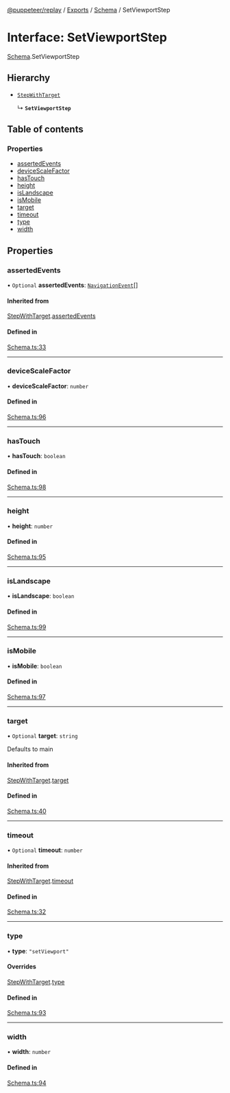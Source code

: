 [@puppeteer/replay](../README.md) / [Exports](../modules.md) / [Schema](../modules/Schema.md) / SetViewportStep

# Interface: SetViewportStep

[Schema](../modules/Schema.md).SetViewportStep

## Hierarchy

- [`StepWithTarget`](Schema.StepWithTarget.md)

  ↳ **`SetViewportStep`**

## Table of contents

### Properties

- [assertedEvents](Schema.SetViewportStep.md#assertedevents)
- [deviceScaleFactor](Schema.SetViewportStep.md#devicescalefactor)
- [hasTouch](Schema.SetViewportStep.md#hastouch)
- [height](Schema.SetViewportStep.md#height)
- [isLandscape](Schema.SetViewportStep.md#islandscape)
- [isMobile](Schema.SetViewportStep.md#ismobile)
- [target](Schema.SetViewportStep.md#target)
- [timeout](Schema.SetViewportStep.md#timeout)
- [type](Schema.SetViewportStep.md#type)
- [width](Schema.SetViewportStep.md#width)

## Properties

### assertedEvents

• `Optional` **assertedEvents**: [`NavigationEvent`](Schema.NavigationEvent.md)[]

#### Inherited from

[StepWithTarget](Schema.StepWithTarget.md).[assertedEvents](Schema.StepWithTarget.md#assertedevents)

#### Defined in

[Schema.ts:33](https://github.com/puppeteer/replay/blob/5cee7ef/src/Schema.ts#L33)

___

### deviceScaleFactor

• **deviceScaleFactor**: `number`

#### Defined in

[Schema.ts:96](https://github.com/puppeteer/replay/blob/5cee7ef/src/Schema.ts#L96)

___

### hasTouch

• **hasTouch**: `boolean`

#### Defined in

[Schema.ts:98](https://github.com/puppeteer/replay/blob/5cee7ef/src/Schema.ts#L98)

___

### height

• **height**: `number`

#### Defined in

[Schema.ts:95](https://github.com/puppeteer/replay/blob/5cee7ef/src/Schema.ts#L95)

___

### isLandscape

• **isLandscape**: `boolean`

#### Defined in

[Schema.ts:99](https://github.com/puppeteer/replay/blob/5cee7ef/src/Schema.ts#L99)

___

### isMobile

• **isMobile**: `boolean`

#### Defined in

[Schema.ts:97](https://github.com/puppeteer/replay/blob/5cee7ef/src/Schema.ts#L97)

___

### target

• `Optional` **target**: `string`

Defaults to main

#### Inherited from

[StepWithTarget](Schema.StepWithTarget.md).[target](Schema.StepWithTarget.md#target)

#### Defined in

[Schema.ts:40](https://github.com/puppeteer/replay/blob/5cee7ef/src/Schema.ts#L40)

___

### timeout

• `Optional` **timeout**: `number`

#### Inherited from

[StepWithTarget](Schema.StepWithTarget.md).[timeout](Schema.StepWithTarget.md#timeout)

#### Defined in

[Schema.ts:32](https://github.com/puppeteer/replay/blob/5cee7ef/src/Schema.ts#L32)

___

### type

• **type**: ``"setViewport"``

#### Overrides

[StepWithTarget](Schema.StepWithTarget.md).[type](Schema.StepWithTarget.md#type)

#### Defined in

[Schema.ts:93](https://github.com/puppeteer/replay/blob/5cee7ef/src/Schema.ts#L93)

___

### width

• **width**: `number`

#### Defined in

[Schema.ts:94](https://github.com/puppeteer/replay/blob/5cee7ef/src/Schema.ts#L94)
